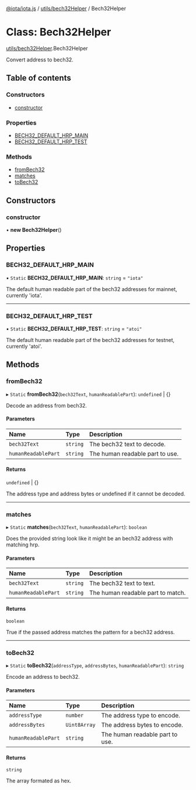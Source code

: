 [@iota/iota.js](../README.md) / [utils/bech32Helper](../modules/utils_bech32helper.md) / Bech32Helper

# Class: Bech32Helper

[utils/bech32Helper](../modules/utils_bech32helper.md).Bech32Helper

Convert address to bech32.

## Table of contents

### Constructors

- [constructor](utils_bech32helper.bech32helper.md#constructor)

### Properties

- [BECH32\_DEFAULT\_HRP\_MAIN](utils_bech32helper.bech32helper.md#bech32_default_hrp_main)
- [BECH32\_DEFAULT\_HRP\_TEST](utils_bech32helper.bech32helper.md#bech32_default_hrp_test)

### Methods

- [fromBech32](utils_bech32helper.bech32helper.md#frombech32)
- [matches](utils_bech32helper.bech32helper.md#matches)
- [toBech32](utils_bech32helper.bech32helper.md#tobech32)

## Constructors

### constructor

• **new Bech32Helper**()

## Properties

### BECH32\_DEFAULT\_HRP\_MAIN

▪ `Static` **BECH32\_DEFAULT\_HRP\_MAIN**: `string` = `"iota"`

The default human readable part of the bech32 addresses for mainnet, currently 'iota'.

___

### BECH32\_DEFAULT\_HRP\_TEST

▪ `Static` **BECH32\_DEFAULT\_HRP\_TEST**: `string` = `"atoi"`

The default human readable part of the bech32 addresses for testnet, currently 'atoi'.

## Methods

### fromBech32

▸ `Static` **fromBech32**(`bech32Text`, `humanReadablePart`): `undefined` \| {}

Decode an address from bech32.

#### Parameters

| Name | Type | Description |
| :------ | :------ | :------ |
| `bech32Text` | `string` | The bech32 text to decode. |
| `humanReadablePart` | `string` | The human readable part to use. |

#### Returns

`undefined` \| {}

The address type and address bytes or undefined if it cannot be decoded.

___

### matches

▸ `Static` **matches**(`bech32Text`, `humanReadablePart`): `boolean`

Does the provided string look like it might be an bech32 address with matching hrp.

#### Parameters

| Name | Type | Description |
| :------ | :------ | :------ |
| `bech32Text` | `string` | The bech32 text to text. |
| `humanReadablePart` | `string` | The human readable part to match. |

#### Returns

`boolean`

True if the passed address matches the pattern for a bech32 address.

___

### toBech32

▸ `Static` **toBech32**(`addressType`, `addressBytes`, `humanReadablePart`): `string`

Encode an address to bech32.

#### Parameters

| Name | Type | Description |
| :------ | :------ | :------ |
| `addressType` | `number` | The address type to encode. |
| `addressBytes` | `Uint8Array` | The address bytes to encode. |
| `humanReadablePart` | `string` | The human readable part to use. |

#### Returns

`string`

The array formated as hex.
